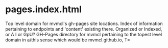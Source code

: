 # pages.index.html
Top level domain for mvmcl's gh-pages site locations. Index of information pertaining to endpoints and 'content' existing there. Organized or Indexed, or A I or GpU? GH-Pages directory for mvmcl pertaining to the topest level domain in a/this sense which would be mvmcl.github.io, T=
